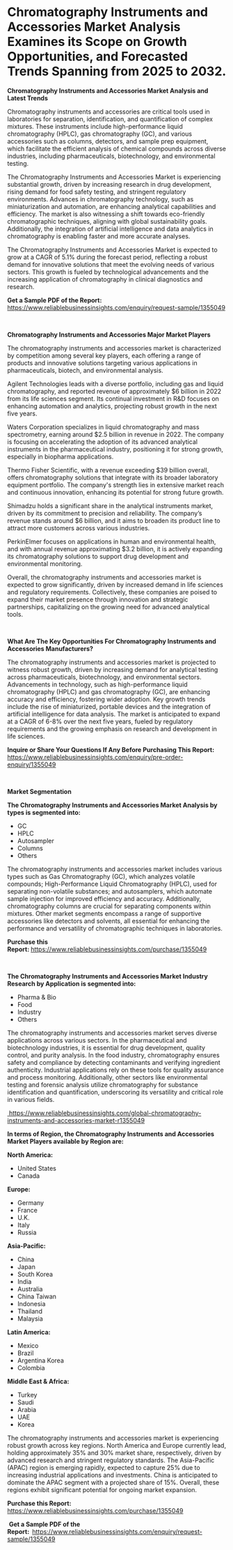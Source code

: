 <p><h1>Chromatography Instruments and Accessories Market Analysis Examines its Scope on Growth Opportunities, and Forecasted Trends Spanning from 2025 to 2032.</h1></p><p><strong>Chromatography Instruments and Accessories Market Analysis and Latest Trends</strong></p>
<p><p>Chromatography instruments and accessories are critical tools used in laboratories for separation, identification, and quantification of complex mixtures. These instruments include high-performance liquid chromatography (HPLC), gas chromatography (GC), and various accessories such as columns, detectors, and sample prep equipment, which facilitate the efficient analysis of chemical compounds across diverse industries, including pharmaceuticals, biotechnology, and environmental testing.</p><p>The Chromatography Instruments and Accessories Market is experiencing substantial growth, driven by increasing research in drug development, rising demand for food safety testing, and stringent regulatory environments. Advances in chromatography technology, such as miniaturization and automation, are enhancing analytical capabilities and efficiency. The market is also witnessing a shift towards eco-friendly chromatographic techniques, aligning with global sustainability goals. Additionally, the integration of artificial intelligence and data analytics in chromatography is enabling faster and more accurate analyses.</p><p>The Chromatography Instruments and Accessories Market is expected to grow at a CAGR of 5.1% during the forecast period, reflecting a robust demand for innovative solutions that meet the evolving needs of various sectors. This growth is fueled by technological advancements and the increasing application of chromatography in clinical diagnostics and research.</p></p>
<p><strong>Get a Sample PDF of the Report:&nbsp;</strong> <a href="https://www.reliablebusinessinsights.com/enquiry/request-sample/1355049?utm_campaign=2723&utm_medium=2&utm_source=Github&utm_content=ia&utm_term=14042025&utm_id=chromatography-instruments-and-accessories">https://www.reliablebusinessinsights.com/enquiry/request-sample/1355049</a></p>
<p>&nbsp;</p>
<p><strong>Chromatography Instruments and Accessories Major Market Players</strong></p>
<p><p>The chromatography instruments and accessories market is characterized by competition among several key players, each offering a range of products and innovative solutions targeting various applications in pharmaceuticals, biotech, and environmental analysis.</p><p>Agilent Technologies leads with a diverse portfolio, including gas and liquid chromatography, and reported revenue of approximately $6 billion in 2022 from its life sciences segment. Its continual investment in R&D focuses on enhancing automation and analytics, projecting robust growth in the next five years.</p><p>Waters Corporation specializes in liquid chromatography and mass spectrometry, earning around $2.5 billion in revenue in 2022. The company is focusing on accelerating the adoption of its advanced analytical instruments in the pharmaceutical industry, positioning it for strong growth, especially in biopharma applications.</p><p>Thermo Fisher Scientific, with a revenue exceeding $39 billion overall, offers chromatography solutions that integrate with its broader laboratory equipment portfolio. The company's strength lies in extensive market reach and continuous innovation, enhancing its potential for strong future growth.</p><p>Shimadzu holds a significant share in the analytical instruments market, driven by its commitment to precision and reliability. The company’s revenue stands around $6 billion, and it aims to broaden its product line to attract more customers across various industries.</p><p>PerkinElmer focuses on applications in human and environmental health, and with annual revenue approximating $3.2 billion, it is actively expanding its chromatography solutions to support drug development and environmental monitoring.</p><p>Overall, the chromatography instruments and accessories market is expected to grow significantly, driven by increased demand in life sciences and regulatory requirements. Collectively, these companies are poised to expand their market presence through innovation and strategic partnerships, capitalizing on the growing need for advanced analytical tools.</p></p>
<p>&nbsp;</p>
<p><strong>What Are The Key Opportunities For Chromatography Instruments and Accessories Manufacturers?</strong></p>
<p><p>The chromatography instruments and accessories market is projected to witness robust growth, driven by increasing demand for analytical testing across pharmaceuticals, biotechnology, and environmental sectors. Advancements in technology, such as high-performance liquid chromatography (HPLC) and gas chromatography (GC), are enhancing accuracy and efficiency, fostering wider adoption. Key growth trends include the rise of miniaturized, portable devices and the integration of artificial intelligence for data analysis. The market is anticipated to expand at a CAGR of 6-8% over the next five years, fueled by regulatory requirements and the growing emphasis on research and development in life sciences.</p></p>
<p><strong>Inquire or Share Your Questions If Any Before Purchasing This Report:</strong> <a href="https://www.reliablebusinessinsights.com/enquiry/pre-order-enquiry/1355049?utm_campaign=2723&utm_medium=2&utm_source=Github&utm_content=ia&utm_term=14042025&utm_id=chromatography-instruments-and-accessories">https://www.reliablebusinessinsights.com/enquiry/pre-order-enquiry/1355049</a></p>
<p>&nbsp;</p>
<p><strong>Market Segmentation</strong></p>
<p><strong>The Chromatography Instruments and Accessories Market Analysis by types is segmented into:</strong></p>
<p><ul><li>GC</li><li>HPLC</li><li>Autosampler</li><li>Columns</li><li>Others</li></ul></p>
<p><p>The chromatography instruments and accessories market includes various types such as Gas Chromatography (GC), which analyzes volatile compounds; High-Performance Liquid Chromatography (HPLC), used for separating non-volatile substances; and autosamplers, which automate sample injection for improved efficiency and accuracy. Additionally, chromatography columns are crucial for separating components within mixtures. Other market segments encompass a range of supportive accessories like detectors and solvents, all essential for enhancing the performance and versatility of chromatographic techniques in laboratories.</p></p>
<p><strong>Purchase this Report:&nbsp;</strong><a href="https://www.reliablebusinessinsights.com/purchase/1355049?utm_campaign=2723&utm_medium=2&utm_source=Github&utm_content=ia&utm_term=14042025&utm_id=chromatography-instruments-and-accessories">https://www.reliablebusinessinsights.com/purchase/1355049</a></p>
<p>&nbsp;</p>
<p><strong>The Chromatography Instruments and Accessories Market Industry Research by Application is segmented into:</strong></p>
<p><ul><li>Pharma & Bio</li><li>Food</li><li>Industry</li><li>Others</li></ul></p>
<p><p>The chromatography instruments and accessories market serves diverse applications across various sectors. In the pharmaceutical and biotechnology industries, it is essential for drug development, quality control, and purity analysis. In the food industry, chromatography ensures safety and compliance by detecting contaminants and verifying ingredient authenticity. Industrial applications rely on these tools for quality assurance and process monitoring. Additionally, other sectors like environmental testing and forensic analysis utilize chromatography for substance identification and quantification, underscoring its versatility and critical role in various fields.</p></p>
<p><a href="https://www.reliablebusinessinsights.com/global-chromatography-instruments-and-accessories-market-r1355049?utm_campaign=2723&utm_medium=2&utm_source=Github&utm_content=ia&utm_term=14042025&utm_id=chromatography-instruments-and-accessories">&nbsp;https://www.reliablebusinessinsights.com/global-chromatography-instruments-and-accessories-market-r1355049</a></p>
<p><strong>In terms of Region, the Chromatography Instruments and Accessories Market Players available by Region are:</strong></p>
<p>
    <p> <strong> North America: </strong>
        <ul>
            <li>United States</li>
            <li>Canada</li>
        </ul>
        </p> 
    <p> <strong> Europe: </strong>
        <ul>
            <li>Germany</li>
            <li>France</li>
            <li>U.K.</li>
            <li>Italy</li>
            <li>Russia</li>
        </ul>
        </p> 
    <p> <strong> Asia-Pacific: </strong>
        <ul>
            <li>China</li>
            <li>Japan</li>
            <li>South Korea</li>
            <li>India</li>
            <li>Australia</li>
            <li>China Taiwan</li>
            <li>Indonesia</li>
            <li>Thailand</li>
            <li>Malaysia</li>
        </ul>
        </p> 
    <p> <strong> Latin America: </strong>
        <ul>
            <li>Mexico</li>
            <li>Brazil</li>
            <li>Argentina Korea</li>
            <li>Colombia</li>
        </ul>
        </p> 
    <p> <strong> Middle East & Africa: </strong>
        <ul>
            <li>Turkey</li>
            <li>Saudi</li>
            <li>Arabia</li>
            <li>UAE</li>
            <li>Korea</li>
        </ul>
    </p>
    </p>
<p><p>The chromatography instruments and accessories market is experiencing robust growth across key regions. North America and Europe currently lead, holding approximately 35% and 30% market share, respectively, driven by advanced research and stringent regulatory standards. The Asia-Pacific (APAC) region is emerging rapidly, expected to capture 25% due to increasing industrial applications and investments. China is anticipated to dominate the APAC segment with a projected share of 15%. Overall, these regions exhibit significant potential for ongoing market expansion.</p></p>
<p><strong>Purchase this Report: </strong><a href="https://www.reliablebusinessinsights.com/purchase/1355049?utm_campaign=2723&utm_medium=2&utm_source=Github&utm_content=ia&utm_term=14042025&utm_id=chromatography-instruments-and-accessories">https://www.reliablebusinessinsights.com/purchase/1355049</a></p>
<p>&nbsp;<strong>Get a Sample PDF of the Report:&nbsp;&nbsp;</strong><a href="https://www.reliablebusinessinsights.com/enquiry/request-sample/1355049?utm_campaign=2723&utm_medium=2&utm_source=Github&utm_content=ia&utm_term=14042025&utm_id=chromatography-instruments-and-accessories">https://www.reliablebusinessinsights.com/enquiry/request-sample/1355049</a></p>
<p><strong></strong></p>
<p><p></p><p></p><p></p></p>